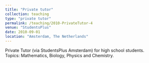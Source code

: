 ```yaml
---
title: "Private tutor"
collection: teaching
type: "private tutor"
permalink: /teaching/2010-PrivateTutor-4
venue: "StudentsPlus"
date: 2010-09-01
location: "Amsterdam, The Netherlands"
---
```


Private Tutor (via StudentsPlus Amsterdam) for high school students. 
Topics: Mathematics, Biology, Physics and Chemistry.